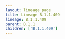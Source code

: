 ```yaml
---
layout: lineage_page
title: Lineage B.1.1.409
lineage: B.1.1.409
parent: B.1.1
children: ['B.1.1.409']
---
```

